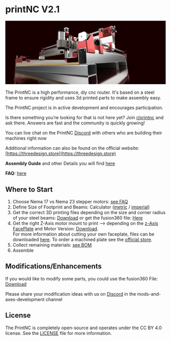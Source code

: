 # printNC V2.1
![printNC Logo](Media/Images/Nema17PrintNCRender.png)

The PrintNC is a high performance, diy cnc router. It's based on a steel frame to ensure rigidity and uses 3d printed parts to make assembly easy.

The PrintNC project is in active development and encourages participation.

Is there something you’re looking for that is not here yet? Join [r/printnc](http://www.reddit.com/r/printnc) and ask there. Answers are fast and the community is quickly growing!

You can live chat on the PrintNC [Discord](https://discord.gg/RxzPna6) with others who are building their machines right now

Additional information can also be found on the official website: [https://threedesign.store](https://threedesign.store)

**Assembly Guide** and other Details you will find [here](Documentation/README.md)

**FAQ:** [here](Documentation/faq.md)

## Where to Start

1. Choose Nema 17 vs Nema 23 stepper motors: [see FAQ](Documentation/faq.md)
1. Define Size of Footprint and Beams: Calculator ([metric](https://threedesign.store/metric-frame-size-calculator/) / [imperial](https://threedesign.store/imperial-frame-size-calculator/))
1. Get the correct 3D printing files depending on the size and corner radius of your steel beams: [Download](Printed_Parts/Kits) or get the fusion360 file: [Here](https://drive.google.com/open?id=1qccpafKKw5RdyNG6PrTtAz_MatO8Yz8L)
1. Get the right Z-Axis motor mount to print --> depending on the [z-Axis FacePlate](Drawings/FacePlatesDXF) and Motor Version: [Download](Printed_Parts/Kits). 
<br />For more information about cutting your own faceplate, files can be downloaded [here](https://threedesign.store/downloads/). To order a machined plate see the [official store](https://threedesign.store/store/?model_number=faceplate).
1. Collect remaining materials: [see BOM](Documentation/bom.md)
1. Assemble

## Modifications/Enhancements
If you would like to modify some parts, you could use the fusion360 File:
[Download](https://drive.google.com/open?id=1qccpafKKw5RdyNG6PrTtAz_MatO8Yz8L) 

Please share your modification ideas with us on [Discord](https://discord.gg/RxzPna6) in the mods-and-axes-development channel


## License

The PrintNC is completely open-source and operates under the CC BY 4.0 license. See the [LICENSE](LICENSE.md) file for more information.
